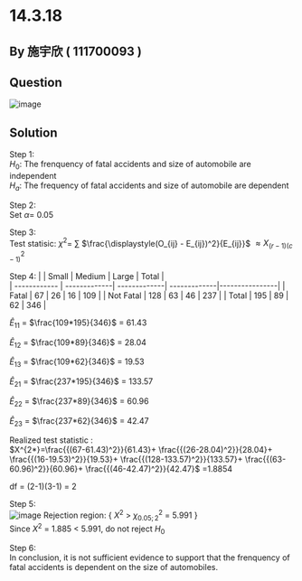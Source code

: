 # 14.3.18

## By 施宇欣 ( 111700093 )

## Question
![image](https://github.com/HWTeng-Course/202402-Statistics/assets/162299840/d694cc27-52c9-46cd-81a8-6cea5770638a)

## Solution
Step 1: \
$H_0$: The frenquency of fatal accidents and size of automobile are independent \
$H_a$: The frequency of fatal accidents and size of automobile are dependent

Step 2: \
Set $\alpha$= 0.05

Step 3: \
Test statisic: $\chi^2$= $\sum$ $\frac{\displaystyle(O_{ij} - E_{ij})^2}{E_{ij}}$ $\approx X^2_{(r-1)(c-1)}$

Step 4: 
|              | Small        | Medium       | Large        | Total          |        
| ------------ | -------------| -------------| -------------|----------------|
| Fatal        | 67           | 26           | 16           | 109            | 
| Not Fatal    | 128          | 63           | 46           | 237            | 
| Total        | 195          | 89           | 62           | 346            | 

$\hat{E}_{11}$ = $\frac{109*195}{346}$ = 61.43 

$\hat{E}_{12}$ = $\frac{109*89}{346}$ = 28.04

$\hat{E}_{13}$ = $\frac{109*62}{346}$ = 19.53

$\hat{E}_{21}$ = $\frac{237*195}{346}$ = 133.57

$\hat{E}_{22}$ = $\frac{237*89}{346}$ = 60.96

$\hat{E}_{23}$ = $\frac{237*62}{346}$ = 42.47

Realized test statistic : \
$X^{2*}=\frac{{(67-61.43)^2}}{61.43}+ \frac{{(26-28.04)^2}}{28.04}+ \frac{{(16-19.53)^2}}{19.53}+ \frac{{(128-133.57)^2}}{133.57}+ \frac{{(63-60.96)^2}}{60.96}+ \frac{{(46-42.47)^2}}{42.47}$ =1.8854  

df  = (2-1)(3-1) = 2

Step 5: \
![image](https://github.com/HWTeng-Course/202402-Statistics/assets/162299840/0be4016c-8619-4511-91b6-7fb184a92fde)
Rejection region: { $X^2$ > $\chi^2_{0.05;2}$ = 5.991 } \
Since $X^2$ = 1.885 <  5.991, do not reject $H_0$

Step 6: \
In conclusion, it is not sufficient evidence to support that the frenquency  of fatal accidents is dependent on the size of automobiles.








